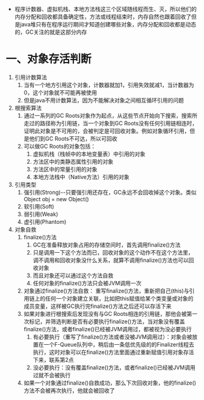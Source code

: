 * 程序计数器、虚拟机栈、本地方法栈这三个区域随线程而生、灭，所以他们的内存分配和回收都具备确定性，方法或线程结束时，内存自然也跟着回收了但是java堆只有在程序运行期间才知道创建哪些对象，内存分配和回收都是动态的，GC关注的就是这部分内存

# 一、对象存活判断
   1. 引用计数算法
      1. 当有一个地方引用这个对象，计数器就加1，引用失效就减1，当计数器为0，这个对象就不可能再被使用
      2. 但是java不用计数算法，因为不能解决对象之间相互循环引用的问题
   2. 根搜索算法
      1. 通过一系列的GC Roots对象作为起点，从这些节点开始向下搜索，搜索所走过的路径称为引用链，当一个对象到GC Roots没有任何引用链相连时，证明此对象是不可用的，会被判定是可回收对象。例如对象循环引用，但是他们到GC Roots不可达，所以可回收
      2. 可以做GC Roots的对象包括：
         1. 虚拟机栈（栈帧中的本地变量表）中引用的对象
         2. 方法区中的类静态属性引用的对象
         3. 方法区中的常量引用的对象
         4. 本地方法栈中（Native方法）引用的对象
   3. 引用类型
      1. 强引用(Strong)--只要强引用还存在，GC永远不会回收掉这个对象。类似 Object obj = new Object() 
      2. 软引用(Soft)
      3. 弱引用(Weak)
      4. 虚引用(Phantom)
   4. 对象自救      
      1. finalize()方法
         1. GC在准备释放对象占用的存储空间时，首先调用finalize()方法
         2. 只是调用一下这个方法而已，回收对象的这个动作不在这个方法里，调不调用和回收对象没什么关系，就算不调用finalize()方法也可以回收对象
         3. 而且对象还可以通过这个方法自救
         4. 任何对象的finalize()方法只会被JVM调用一次
      2. 对象通过finalize()方法自救：
         重写finalize()方法，重新把自己(this)与引用链上的任何一个对象建立关联，比如把this赋值给某个类变量或对象的成员变量，这样被GC执行完finalize()方法之后还可以存活下来
      3. 如果对象进行根搜索后发现没有与GC Roots相连的引用链，那他会被第一次标记，并筛选判断是否有必要执行finalize()方法，当对象没有覆盖finalize()方法，或者finalize()已经被JVM调用过，都被视为没必要执行
         1. 有必要执行（重写了finalize()方法或者没被JVM调用过）：对象会被放置在一个F-Queue队列中，稍后由一条低优先级的的Finalizer线程去执行，这时对象可以在finalize()方法里面通过重新赋值引用对象存活下来，联系第2点  
         2. 没必要执行：没有覆盖finalize()方法，或者finalize()已经被JVM调用过就不会被执行
      4. 如果一个对象通过finalize()自救成功，那么下次回收对象，他的finalize()方法不会被再次执行，他就会被回收了         
